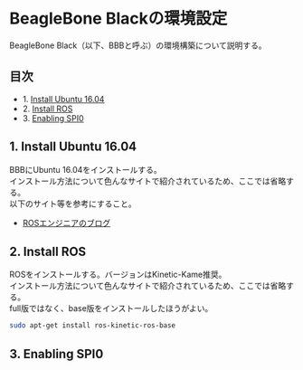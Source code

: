 # BeagleBone Blackの環境設定
BeagleBone Black（以下、BBBと呼ぶ）の環境構築について説明する。

## 目次  
- 1.&nbsp;[Install Ubuntu 16.04](#1-install-ubuntu-16-04)  
- 2.&nbsp;[Install ROS](#2-install-ros)  
- 3.&nbsp;[Enabling SPI0](#3-enabling-spi0)  

## 1. Install Ubuntu 16.04
BBBにUbuntu 16.04をインストールする。  
インストール方法について色んなサイトで紹介されているため、ここでは省略する。  
以下のサイト等を参考にすること。  
- [ROSエンジニアのブログ](https://crafty-as-a-fox.tumblr.com/post/145100455806/ubuntu1404-1604%E3%81%B8%E7%A7%BB%E8%A1%8C)

## 2. Install ROS
ROSをインストールする。バージョンはKinetic-Kame推奨。  
インストール方法について色んなサイトで紹介されているため、ここでは省略する。  
full版ではなく、base版をインストールしたほうがよい。  

```bash
sudo apt-get install ros-kinetic-ros-base
```
## 3. Enabling SPI0

